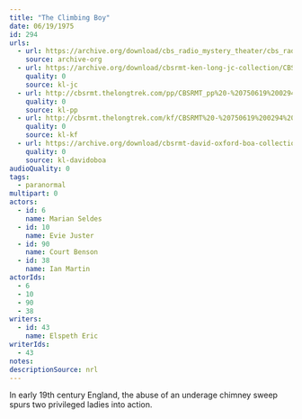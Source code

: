 ```yaml
---
title: "The Climbing Boy"
date: 06/19/1975
id: 294
urls: 
  - url: https://archive.org/download/cbs_radio_mystery_theater/cbs_radio_mystery_theater-0251-0300.zip/cbs_radio_mystery_theater-0251-0300%2Fcbsrmt_0294_the_climbing_boy.mp3
    source: archive-org
  - url: https://archive.org/download/cbsrmt-ken-long-jc-collection/CBSRMT - 750619 0294 Climbing Boy vbr kb2 complete_jc.mp3
    quality: 0
    source: kl-jc
  - url: http://cbsrmt.thelongtrek.com/pp/CBSRMT_pp%20-%20750619%200294%20The%20Climbing%20Boy.mp3
    quality: 0
    source: kl-pp
  - url: http://cbsrmt.thelongtrek.com/kf/CBSRMT%20-%20750619%200294%20The%20Climbing%20Boy_kf.mp3
    quality: 0
    source: kl-kf
  - url: https://archive.org/download/cbsrmt-david-oxford-boa-collection/CBSRMT-750619-0294-The-Climbing-Boy-(64-44)_kf-{BoA}.mp3
    quality: 0
    source: kl-davidoboa
audioQuality: 0
tags: 
  - paranormal
multipart: 0
actors:  
  - id: 6
    name: Marian Seldes  
  - id: 10
    name: Evie Juster  
  - id: 90
    name: Court Benson  
  - id: 38
    name: Ian Martin
actorIds:  
  - 6  
  - 10  
  - 90  
  - 38
writers:  
  - id: 43
    name: Elspeth Eric
writerIds:  
  - 43
notes: 
descriptionSource: nrl
---
```

In early 19th century England, the abuse of an underage chimney sweep spurs two privileged ladies into action.